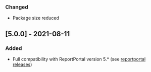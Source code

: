 ### Changed
- Package size reduced

## [5.0.0] - 2021-08-11
### Added
- Full compatibility with ReportPortal version 5.* (see [reportportal releases](https://github.com/reportportal/reportportal/releases))
